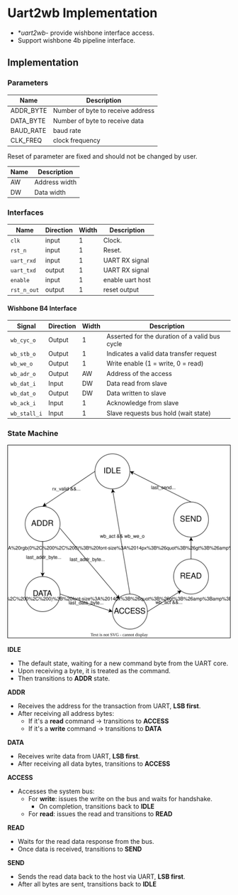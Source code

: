 # Uart2wb Implementation

- **uart2wb*- provide wishbone interface access.
- Support wishbone 4b pipeline interface.

## Implementation

### Parameters

| Name      | Description                       |
| --------- | --------------------------------- |
| ADDR_BYTE | Number of byte to receive address |
| DATA_BYTE | Number of byte to receive data    |
| BAUD_RATE | baud rate                         |
| CLK_FREQ  | clock frequency                   |

Reset of parameter are fixed and should not be changed by user.

| Name | Description   |
| ---- | ------------- |
| AW   | Address width |
| DW   | Data width    |

### Interfaces

| Name        | Direction | Width | Description      |
| ----------- | --------- | ----- | ---------------- |
| `clk`       | input     | 1     | Clock.           |
| `rst_n`     | input     | 1     | Reset.           |
| `uart_rxd`  | input     | 1     | UART RX signal   |
| `uart_txd`  | output    | 1     | UART RX signal   |
| `enable`    | input     | 1     | enable uart host |
| `rst_n_out` | output    | 1     | reset output     |

#### Wishbone B4 Interface

| Signal         | Direction | Width       | Description                                     |
|----------------|-----------|-------------|-------------------------------------------------|
| `wb_cyc_o`     | Output    | 1           | Asserted for the duration of a valid bus cycle |
| `wb_stb_o`     | Output    | 1           | Indicates a valid data transfer request        |
| `wb_we_o`      | Output    | 1           | Write enable (1 = write, 0 = read)             |
| `wb_adr_o`     | Output    | AW          | Address of the access                          |
| `wb_dat_i`     | Input     | DW          | Data read from slave                           |
| `wb_dat_o`     | Output    | DW          | Data written to slave                          |
| `wb_ack_i`     | Input     | 1           | Acknowledge from slave                         |
| `wb_stall_i`   | Input     | 1           | Slave requests bus hold (wait state)           |


### State Machine

![state machine](./assets/state_machine/uart_host_state.drawio.svg)

**IDLE**
- The default state, waiting for a new command byte from the UART core.
- Upon receiving a byte, it is treated as the command.
- Then transitions to **ADDR** state.

**ADDR**
- Receives the address for the transaction from UART, **LSB first**.
- After receiving all address bytes:
  - If it's a **read** command -> transitions to **ACCESS**
  - If it's a **write** command -> transitions to **DATA**

**DATA**
- Receives write data from UART, **LSB first**.
- After receiving all data bytes, transitions to **ACCESS**

 **ACCESS**
- Accesses the system bus:
  - For **write**: issues the write on the bus and waits for handshake.
    - On completion, transitions back to **IDLE**
  - For **read**: issues the read and transitions to **READ**

**READ**
- Waits for the read data response from the bus.
- Once data is received, transitions to **SEND**

**SEND**
- Sends the read data back to the host via UART, **LSB first**.
- After all bytes are sent, transitions back to **IDLE**

